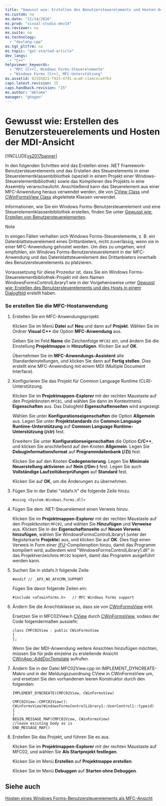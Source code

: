 ```yaml
---
title: "Gewusst wie: Erstellen des Benutzersteuerelements und Hosten der MDI-Ansicht"
ms.custom: na
ms.date: "12/14/2016"
ms.prod: "visual-studio-dev14"
ms.reviewer: na
ms.suite: na
ms.technology: 
  - "devlang-cpp"
ms.tgt_pltfrm: na
ms.topic: "get-started-article"
dev_langs: 
  - "C++"
helpviewer_keywords: 
  - "MFC [C++], Windows Forms-Steuerelemente"
  - "Windows Forms [C++], MFC-Unterstützung"
ms.assetid: 625b5821-f923-4701-aca0-c1a4ceca4f63
caps.latest.revision: 25
caps.handback.revision: "25"
ms.author: "mblome"
manager: "ghogen"
---
```

# Gewusst wie: Erstellen des Benutzersteuerelements und Hosten der MDI-Ansicht
[!INCLUDE[vs2017banner](../assembler/inline/includes/vs2017banner.md)]

In den folgenden Schritten wird das Erstellen eines .NET Framework\-Benutzersteuerelements und das Erstellen des Steuerelements in einer Steuerelementklassenbibliothek \(speziell in einem Projekt einer Windows\-Steuerelementbibliothek\) sowie das Kompilieren des Projekts in eine Assembly veranschaulicht.  Anschließend kann das Steuerelement aus einer MFC\-Anwendung heraus verwendet werden, die von [CView Class](../mfc/reference/cview-class.md) und [CWinFormsView Class](../mfc/reference/cwinformsview-class.md) abgeleitete Klassen verwendet.  
  
 Informationen, wie Sie ein Windows Forms\-Benutzersteuerelement und eine Steuerelementklassenbibliothek erstellen, finden Sie unter [Gewusst wie: Erstellen von Benutzersteuerelementen](../Topic/How%20to:%20Author%20Composite%20Controls.md).  
  
> [!NOTE]
>  In einigen Fällen verhalten sich Windows Forms\-Steuerelemente, z. B. ein Datenblattsteuerelement eines Drittanbieters, nicht zuverlässig, wenn sie in einer MFC\-Anwendung gehostet werden.  Um dies zu umgehen, wird empfohlen, ein Windows Forms\-Benutzersteuerelement in der MFC\-Anwendung und das Datenblattsteuerelement des Drittanbieters innerhalb des Benutzersteuerelements zu platzieren.  
  
 Voraussetzung für diese Prozedur ist, dass Sie ein Windows Forms\-Steuerelementbibliothek\-Projekt mit dem Namen WindowsFormsControlLibrary1 wie in der Vorgehensweise unter [Gewusst wie: Erstellen des Benutzersteuerelements und des Hosts in einem Dialogfeld](../dotnet/how-to-create-the-user-control-and-host-in-a-dialog-box.md) erstellt haben.  
  
### So erstellen Sie die MFC\-Hostanwendung  
  
1.  Erstellen Sie ein MFC\-Anwendungsprojekt.  
  
     Klicken Sie im Menü **Datei** auf **Neu** und dann auf **Projekt**.  Wählen Sie im Ordner **Visual C\+\+** die Option **MFC\-Anwendung** aus.  
  
     Geben Sie im Feld **Name** die Zeichenfolge `MFC02` ein, und ändern Sie die Einstellung **Projektmappe** in **Hinzufügen**.  Klicken Sie auf **OK**.  
  
     Übernehmen Sie im **MFC\-Anwendungs\-Assistent** alle Standardeinstellungen, und klicken Sie dann auf **Fertig stellen**.  Dies erstellt eine MFC\-Anwendung mit einem MDI \(Multiple Document Interface\).  
  
2.  Konfigurieren Sie das Projekt für Common Language Runtime \(CLR\)\-Unterstützung.  
  
     Klicken Sie im **Projektmappen\-Explorer** mit der rechten Maustaste auf den Projektknoten `MFC01`, und wählen Sie dann im Kontextmenü **Eigenschaften** aus.  Das Dialogfeld **Eigenschaftenseiten** wird angezeigt.  
  
     Wählen Sie unter **Konfigurationseigenschaften** die Option **Allgemein** aus.  Legen Sie unter **Projektstandards** die **Common Language Runtime\-Unterstützung** auf **Common Language Runtime\-Unterstützung \(\/clr\)** fest.  
  
     Erweitern Sie unter **Konfigurationseigenschaften** die Option **C\/C\+\+**, und klicken Sie anschließend auf den Knoten **Allgemein**.  Legen Sie **Debuginformationsformat** auf **Programmdatenbank \(\/Zi\)** fest.  
  
     Klicken Sie auf den Knoten **Codegenerierung**.  Legen Sie **Minimale Neuerstellung aktivieren** auf **Nein \(\/Gm\-\)** fest.  Legen Sie auch **Vollständige Laufzeitüberprüfungen** auf **Standard** fest.  
  
     Klicken Sie auf **OK**, um die Änderungen zu übernehmen.  
  
3.  Fügen Sie in der Datei "stdafx.h" die folgende Zeile hinzu.  
  
    ```  
    #using <System.Windows.Forms.dll>  
    ```  
  
4.  Fügen Sie dem .NET\-Steuerelement einen Verweis hinzu.  
  
     Klicken Sie im **Projektmappen\-Explorer** mit der rechten Maustaste auf den Projektknoten `MFC02`, und wählen Sie **Hinzufügen** und **Verweise** aus.  Klicken Sie in der **Eigenschaftenseite** auf **Neuen Verweis hinzufügen**, wählen Sie WindowsFormsControlLibrary1 \(unter der Registerkarte **Projekte**\) aus, und klicken Sie auf **OK**.  Dies fügt einen Verweis in Form einer [\/FU](../build/reference/fu-name-forced-hash-using-file.md)\-Compileroption hinzu, damit das Programm kompiliert wird; außerdem wird "WindowsFormsControlLibrary1.dll" in das Projektverzeichnis `MFC02` kopiert, damit das Programm ausgeführt werden kann.  
  
5.  Suchen Sie in stdafx.h folgende Zeile:  
  
    ```  
    #endif // _AFX_NO_AFXCMN_SUPPORT   
    ```  
  
     Fügen Sie davor folgende Zeilen ein:  
  
    ```  
    #include <afxwinforms.h>   // MFC Windows Forms support  
    ```  
  
6.  Ändern Sie die Ansichtsklasse so, dass sie von [CWinFormsView](../mfc/reference/cwinformsview-class.md) erbt.  
  
     Ersetzen Sie in MFC02View.h [CView](../mfc/reference/cview-class.md) durch [CWinFormsView](../mfc/reference/cwinformsview-class.md), sodass der Code folgendermaßen aussieht:  
  
    ```  
    class CMFC02View : public CWinFormsView  
    {  
    };  
    ```  
  
     Wenn Sie der MDI\-Anwendung weitere Ansichten hinzufügen möchten, müssen Sie für jede einzelne zu erstellende Ansicht [CWinApp::AddDocTemplate](../Topic/CWinApp::AddDocTemplate.md) aufrufen.  
  
7.  Ändern Sie in der Datei MFC02View.cpp im IMPLEMENT\_DYNCREATE\-Makro und in der Meldungszuordnung CView in CWinFormsView um, und ersetzen Sie den vorhandenen leeren Konstruktor durch den folgenden:  
  
    ```  
    IMPLEMENT_DYNCREATE(CMFC02View, CWinFormsView)  
  
    CMFC02View::CMFC02View(): CWinFormsView(WindowsFormsControlLibrary1::UserControl1::typeid)   
    {  
    }  
    BEGIN_MESSAGE_MAP(CMFC02View, CWinFormsView)  
    //leave existing body as is  
    END_MESSAGE_MAP()  
    ```  
  
8.  Erstellen Sie das Projekt, und führen Sie es aus.  
  
     Klicken Sie im **Projektmappen\-Explorer** mit der rechten Maustaste auf MFC02, und wählen Sie **Als Startprojekt festlegen**.  
  
     Klicken Sie im Menü **Erstellen** auf **Projektmappe erstellen**.  
  
     Klicken Sie im Menü **Debuggen** auf **Starten ohne Debuggen**.  
  
## Siehe auch  
 [Hosten eines Windows Forms\-Benutzersteuerelements als MFC\-Ansicht](../dotnet/hosting-a-windows-forms-user-control-as-an-mfc-view.md)